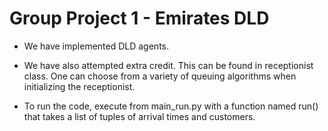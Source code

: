 Group Project 1 - Emirates DLD
==============================

- We have implemented DLD agents.

- We have also attempted extra credit. This can be found in receptionist class. One can choose from a variety of queuing algorithms when initializing the receptionist.

- To run the code, execute from main_run.py with a function named run() that takes a list of tuples of arrival times and customers.